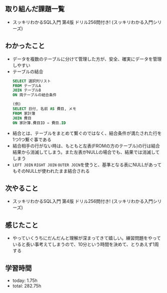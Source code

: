  ##  取り組んだ課題一覧

- スッキリわかるSQL入門 第4版 ドリル256問付き! (スッキリわかる入門シリーズ)

 ##  わかったこと

- データを複数のテーブルに分けて管理した方が、安全、確実にデータを管理しやすい
- テーブルの結合
    ```SQL
    SELECT 選択列リスト
    FROM テーブルA
    JOIN テーブルB
    ON 両テーブルの結合条件
    ```
    ```SQL
    (例)
    SELECT 日付, 名前 AS 費目, メモ
    FROM 家計簿
    JOIN 費目
    ON 家計簿.費目ID = 費目.ID
    ```
- 結合とは、テーブルをまとめて繋ぐのではなく、結合条件が満たされた行を1つ1つ繋ぐ事である
- 結合相手の行がない時は、もともと左表(FROMの方のテーブル)の行は結合結果から消滅してしまう。また左表がNULLの場合でも、結果では消滅してしまう
- `LEFT JOIN` `RIGHT JOIN` `OUTER JOIN`を使うと、基準となる表にNULLがあってもそのNULLが使われたまま結合される
 ##  次やること

- スッキリわかるSQL入門 第4版 ドリル256問付き! (スッキリわかる入門シリーズ)

 ##  感じたこと

- やっていくうちにだんだんと理解が深まってきて嬉しい。練習問題をやっていると長い事考えてしまうので、10分という時間を決めて、とりあえず1周する

 ##  学習時間
- today: 1.75h
- total: 282.75h
